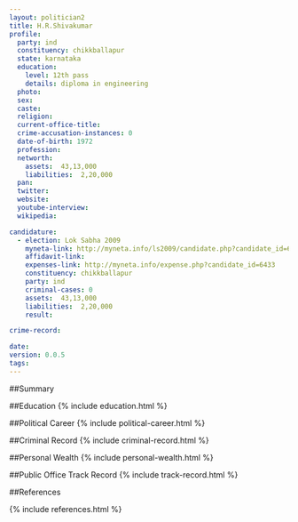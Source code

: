 ```yaml
---
layout: politician2
title: H.R.Shivakumar
profile: 
  party: ind
  constituency: chikkballapur
  state: karnataka
  education: 
    level: 12th pass
    details: diploma in engineering
  photo: 
  sex: 
  caste: 
  religion: 
  current-office-title: 
  crime-accusation-instances: 0
  date-of-birth: 1972
  profession: 
  networth: 
    assets:  43,13,000
    liabilities:  2,20,000
  pan: 
  twitter: 
  website: 
  youtube-interview: 
  wikipedia: 

candidature: 
  - election: Lok Sabha 2009
    myneta-link: http://myneta.info/ls2009/candidate.php?candidate_id=6433
    affidavit-link: 
    expenses-link: http://myneta.info/expense.php?candidate_id=6433
    constituency: chikkballapur 
    party: ind
    criminal-cases: 0
    assets:  43,13,000
    liabilities:  2,20,000
    result:  

crime-record: 

date: 
version: 0.0.5
tags: 
---
```

##Summary


##Education
{% include education.html %}


##Political Career
{% include political-career.html %}


##Criminal Record
{% include criminal-record.html %}


##Personal Wealth
{% include personal-wealth.html %}


##Public Office Track Record
{% include track-record.html %}


##References


{% include references.html %}